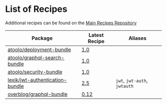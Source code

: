 # List of Recipes

Additional recipes can be found on the [Main Recipes Repository](https://github.com/symfony/recipes/blob/flex/main/RECIPES.md)

| Package | Latest Recipe | Aliases |
| --- | --- | --- |
| [atoolo/deployment-bundle](https://packagist.org/packages/atoolo/deployment-bundle) | [1.0](atoolo/deployment-bundle/1.0) |  |
| [atoolo/graphql-search-bundle](https://packagist.org/packages/atoolo/graphql-search-bundle) | [1.0](atoolo/graphql-search-bundle/1.0) |  |
| [atoolo/security-bundle](https://packagist.org/packages/atoolo/security-bundle) | [1.0](atoolo/security-bundle/1.0) |  |
| [lexik/jwt-authentication-bundle](https://packagist.org/packages/lexik/jwt-authentication-bundle) | [2.5](lexik/jwt-authentication-bundle/2.5) | `jwt`, `jwt-auth`, `jwtauth` |
| [overblog/graphql-bundle](https://packagist.org/packages/overblog/graphql-bundle) | [0.12](overblog/graphql-bundle/0.12) |  |